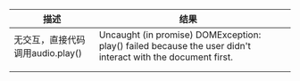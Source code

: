 | 描述                             | 结果                                                         |      |
| -------------------------------- | ------------------------------------------------------------ | ---- |
| 无交互，直接代码调用audio.play() | Uncaught (in promise) DOMException: play() failed because the user didn't interact with the document first. |      |
|                                  |                                                              |      |
|                                  |                                                              |      |


